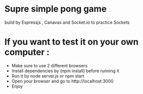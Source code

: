# Supre simple pong game

build by Expressjs , Canavas and Socket.io to practice Sockets



# If you want to test it on your own computer :

* Make sure to use 2 different browsers
* Install dependencies by (npm install) before running it
* Run it by node server.js or npm start
* Open your browser and go to http://localhost:3000
* Enjoy
